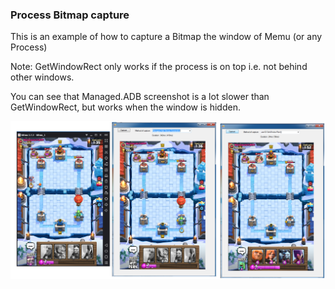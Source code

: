 ﻿### Process Bitmap capture

This is an example of how to capture a Bitmap the window of Memu (or any Process)

Note: GetWindowRect only works if the process is on top i.e. not behind other windows.

You can see that Managed.ADB screenshot is a lot slower than GetWindowRect, but works when the window is hidden.


![Screenshot](/Screen.png "Screenshot")

